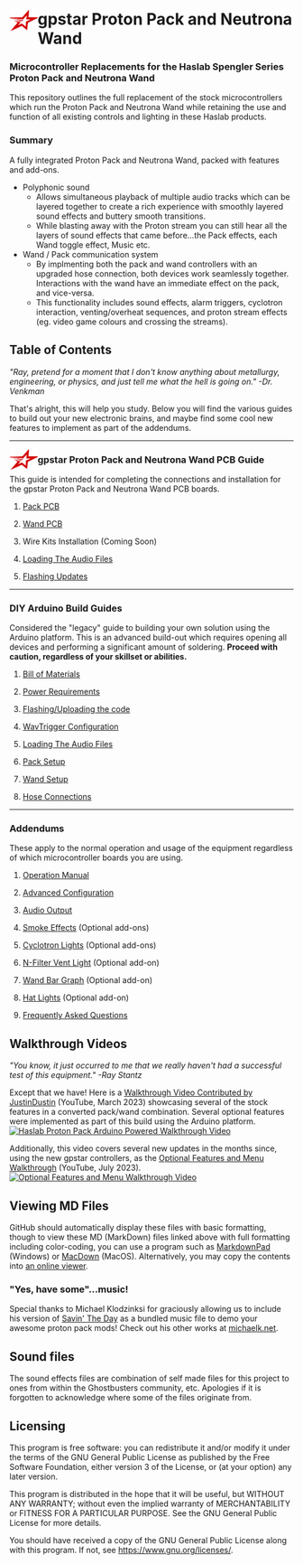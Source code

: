 <h1><img src='images/gpstar_logo.png' width=50 align="left"/>gpstar Proton Pack and Neutrona Wand</h1>

<h3>Microcontroller Replacements for the Haslab Spengler Series Proton Pack and Neutrona Wand</h3>

This repository outlines the full replacement of the stock microcontrollers which run the Proton Pack and Neutrona Wand while retaining the use and function of all existing controls and lighting in these Haslab products.

### Summary

A fully integrated Proton Pack and Neutrona Wand, packed with features and add-ons.

- Polyphonic sound
  - Allows simultaneous playback of multiple audio tracks which can be layered together to create a rich experience with smoothly layered sound effects and buttery smooth transitions.
  - While blasting away with the Proton stream you can still hear all the layers of sound effects that came before...the Pack effects, each Wand toggle effect, Music etc.
- Wand / Pack communication system
   - By implmenting both the pack and wand controllers with an upgraded hose connection, both devices work seamlessly together. Interactions with the wand have an immediate effect on the pack, and vice-versa.
   - This functionality includes sound effects, alarm triggers, cyclotron interaction, venting/overheat sequences, and proton stream effects (eg. video game colours and crossing the streams).

## Table of Contents

*"Ray, pretend for a moment that I don't know anything about metallurgy, engineering, or physics, and just tell me what the hell is going on." -Dr. Venkman*

That's alright, this will help you study. Below you will find the various guides to build out your new electronic brains, and maybe find some cool new features to implement as part of the addendums.

---

<img src='images/gpstar_logo.png' width=50 align="left"/><h3>gpstar Proton Pack and Neutrona Wand PCB Guide</h3>This guide is intended for completing the connections and installation for the gpstar Proton Pack and Neutrona Wand PCB boards.

1. [Pack PCB](PACK_PCB.md)

1. [Wand PCB](WAND_PCB.md)

1. Wire Kits Installation (Coming Soon)

1. [Loading The Audio Files](AUDIO.md)

1. [Flashing Updates](FLASHING.md)

---

### DIY Arduino Build Guides

Considered the "legacy" guide to building your own solution using the Arduino platform.
This is an advanced build-out which requires opening all devices and performing a significant amount of soldering. **Proceed with caution, regardless of your skillset or abilities.**

1. [Bill of Materials](BOM.md)

1. [Power Requirements](POWER.md)

1. [Flashing/Uploading the code](ARDUINO_FLASHING.md)

1. [WavTrigger Configuration](WAVTRIGGER.md)

1. [Loading The Audio Files](AUDIO.md)

1. [Pack Setup](PACK.md)

1. [Wand Setup](WAND.md)

1. [Hose Connections](HOSE.md)

---

### Addendums

These apply to the normal operation and usage of the equipment regardless of which microcontroller boards you are using.

1. [Operation Manual](OPERATION.md)

1. [Advanced Configuration](ADVCONFIG.md)

1. [Audio Output](SOUND.md)

1. [Smoke Effects](SMOKE.md) (Optional add-ons)

1. [Cyclotron Lights](CYCLOTRON.md) (Optional add-ons)

1. [N-Filter Vent Light](NFILTER.md) (Optional add-on)

1. [Wand Bar Graph](BARGRAPH.md) (Optional add-on)

1. [Hat Lights](HATS.md) (Optional add-on)

1. [Frequently Asked Questions](FAQ.md)

## Walkthrough Videos ##

*"You know, it just occurred to me that we really haven't had a successful test of this equipment." -Ray Stantz*

Except that we have! Here is a [Walkthrough Video Contributed by JustinDustin](https://www.youtube.com/watch?v=mnfljGd5-uU) (YouTube, March 2023) showcasing several of the stock features in a converted pack/wand combination. Several optional features were implemented as part of this build using the Arduino platform.
[![Haslab Proton Pack Arduino Powered Walkthrough Video](https://img.youtube.com/vi/mnfljGd5-uU/maxresdefault.jpg)](https://www.youtube.com/watch?v=mnfljGd5-uU)

Additionally, this video covers several new updates in the months since, using the new gpstar controllers, as the [Optional Features and Menu Walkthrough](https://www.youtube.com/watch?v=ePXz99UawLQ) (YouTube, July 2023).
[![Optional Features and Menu Walkthrough Video](https://img.youtube.com/vi/ePXz99UawLQ/maxresdefault.jpg)](https://www.youtube.com/watch?v=mnfljGd5-uU)

## Viewing MD Files

GitHub should automatically display these files with basic formatting, though to view these MD (MarkDown) files linked above with full formatting including color-coding, you can use a program such as [MarkdownPad](http://markdownpad.com/) (Windows) or [MacDown](https://macdown.uranusjr.com/) (MacOS). Alternatively, you may copy the contents into [an online viewer](https://markdownlivepreview.com/).

### "Yes, have some"...music!

Special thanks to Michael Klodzinksi for graciously allowing us to include his version of [Savin' The Day](https://www.youtube.com/watch?v=shJslMSAxE0) as a bundled music file to demo your awesome proton pack mods! Check out his other works at [michaelk.net](https://michaelk.net).

## Sound files

The sound effects files are combination of self made files for this project to ones from within the Ghostbusters community, etc. Apologies if it is forgotten to acknowledge where some of the files originate from.

## Licensing

This program is free software: you can redistribute it and/or modify it under the terms of the GNU General Public License as published by the Free Software Foundation, either version 3 of the License, or (at your option) any later version.

This program is distributed in the hope that it will be useful, but WITHOUT ANY WARRANTY; without even the implied warranty of MERCHANTABILITY or FITNESS FOR A PARTICULAR PURPOSE. See the GNU General Public License for more details.

You should have received a copy of the GNU General Public License along with this program. If not, see <https://www.gnu.org/licenses/>.

